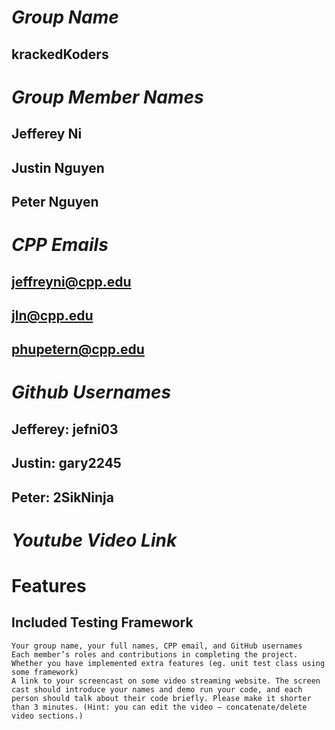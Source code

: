# _Group Name_
## krackedKoders

# _Group Member Names_
## Jefferey Ni
## Justin Nguyen
## Peter Nguyen

# _CPP Emails_
## jeffreyni@cpp.edu
## jln@cpp.edu
## phupetern@cpp.edu

# _Github Usernames_
## Jefferey: jefni03
## Justin: gary2245
## Peter: 2SikNinja

# _Youtube Video Link_
## <insert link here>

# Features
## Included Testing Framework
    Your group name, your full names, CPP email, and GitHub usernames
    Each member’s roles and contributions in completing the project.
    Whether you have implemented extra features (eg. unit test class using some framework)
    A link to your screencast on some video streaming website. The screen cast should introduce your names and demo run your code, and each person should talk about their code briefly. Please make it shorter than 3 minutes. (Hint: you can edit the video – concatenate/delete video sections.)
